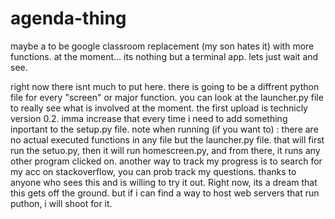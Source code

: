 # agenda-thing
maybe a to be google classroom replacement (my son hates it) with more functions. at the moment... its nothing but a terminal app. lets just wait and see.

right now there isnt much to put here.
there is going to be a diffrent python file for every "screen" or major function. you can look at the launcher.py file to really see what is involved at the moment. 
the first upload is technicly version 0.2. imma increase that every time i need to add something inportant to the setup.py file. 
note when running (if you want to) : there are no actual executed functions in any file but the launcher.py file. that will first run the setuo.py, then it will run homescreen.py, and from there, it runs any other program clicked on. 
another way to track my progress is to search for my acc on stackoverflow, you can prob track my questions.
thanks to anyone who sees this and is willing to try it out. Right now, its a dream that this gets off the ground. but if i can find a way to host web servers that run puthon, i will shoot for it. 
